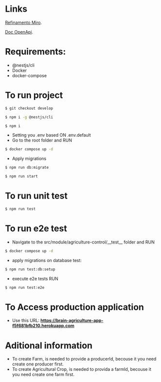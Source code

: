 # Links

[Refinamento Miro](https://miro.com/app/board/uXjVLwJJRCM=/?moveToWidget=3458764612521512499&cot=14).

[Doc OpenApi](http://localhost:3000/api).

# Requirements:

- @nestjs/cli
- Docker
- docker-compose

# To run project
```bash
$ git checkout develop
```

```bash
$ npm i -g @nestjs/cli
```

```bash
$ npm i
```

- Setting you .env based ON .env.default
- Go to the root folder and RUN

```bash
$ docker compose up -d
```

- Apply migrations

```bash
$ npm run db:migrate
```

```bash
$ npm run start
```

# To run unit test

```bash
$ npm run test
```

# To run e2e test

- Navigate to the src/module/agriculture-control/\_\_test\_\_ folder and RUN

```bash
$ docker compose up -d
```

- apply migrations on database test:

```bash
$ npm run test:db:setup
```

- execute e2e tests RUN

```bash
$ npm run test:e2e
```

# To Access production application
- Use this URL: __https://brain-agriculture-app-f5f681bfb210.herokuapp.com__

# Aditional information
- To create Farm, is needed to provide a producerId, becouse it you need create one producer first.
- To create Agricultural Crop, is needed to provida a farmId, becouse it you need create one farm first.